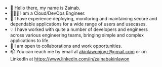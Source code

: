 - 👋 Hello there, my name is Zainab. 
- 👩🏽‍💻 I am a Cloud/DevOps Engineer. 
- 🌱 I have experience deploying, monitoring and maintaining secure and dependable applications for a wide range of users and usecases. 
- 💡 I have worked with quite a number of developers and engineers across various engineering teams, bringing simple and complex applications to life.
- 🤝 I am open to collaborations and work opportunities. 
- 📫 You can reach me by email at akinlawonjoyz@gmail.com or on LinkedIn at https://www.linkedin.com/in/zainabakinlawon

<!---
Venustrapflyyy/Venustrapflyyy is a ✨ special ✨ repository because its `README.md` (this file) appears on your GitHub profile.
You can click the Preview link to take a look at your changes.
--->
